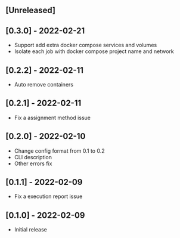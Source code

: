 ## [Unreleased]

## [0.3.0] - 2022-02-21

- Support add extra docker compose services and volumes
- Isolate each job with docker compose project name and network

## [0.2.2] - 2022-02-11

- Auto remove containers

## [0.2.1] - 2022-02-11

- Fix a assignment method issue

## [0.2.0] - 2022-02-10

- Change config format from 0.1 to 0.2
- CLI description
- Other errors fix

## [0.1.1] - 2022-02-09

- Fix a execution report issue

## [0.1.0] - 2022-02-09

- Initial release
